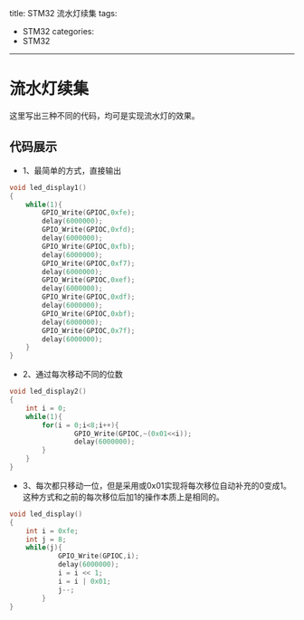 title: STM32 流水灯续集
tags:
- STM32
categories:
- STM32
---

# 流水灯续集

 这里写出三种不同的代码，均可是实现流水灯的效果。

## 代码展示
- 1、最简单的方式，直接输出

```c
void led_display1()
{
	while(1){
		GPIO_Write(GPIOC,0xfe);
		delay(6000000);
		GPIO_Write(GPIOC,0xfd);
		delay(6000000);
		GPIO_Write(GPIOC,0xfb);
		delay(6000000);
		GPIO_Write(GPIOC,0xf7);
		delay(6000000);
		GPIO_Write(GPIOC,0xef);
		delay(6000000);
		GPIO_Write(GPIOC,0xdf);
		delay(6000000);
		GPIO_Write(GPIOC,0xbf);
		delay(6000000);
		GPIO_Write(GPIOC,0x7f);
		delay(6000000);
	}
}

```

- 2、通过每次移动不同的位数

```c
void led_display2()
{
	int i = 0;
	while(1){
		for(i = 0;i<8;i++){
				GPIO_Write(GPIOC,~(0x01<<i));
				delay(6000000);
		}
	}
}

```

- 3、每次都只移动一位，但是采用或0x01实现将每次移位自动补充的0变成1。这种方式和之前的每次移位后加1的操作本质上是相同的。

```c
void led_display()
{
	int i = 0xfe;
	int j = 8;
	while(j){
			GPIO_Write(GPIOC,i);
			delay(6000000);
			i = i << 1;
			i = i | 0x01;
			j--;
		}
}
```
